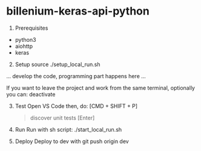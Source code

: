 # billenium-keras-api-python

1. Prerequisites
- python3
- aiohttp
- keras

2. Setup
    source ./setup_local_run.sh

... develop the code, programming part happens here ...

If you want to leave the project and work from the same terminal, optionally you can:
    deactivate

3. Test
Open VS Code then, do:
    [CMD + SHIFT + P]
    >discover unit tests
    [Enter]

4. Run
Run with sh script:
    ./start_local_run.sh

5. Deploy
Deploy to dev with
    git push origin dev